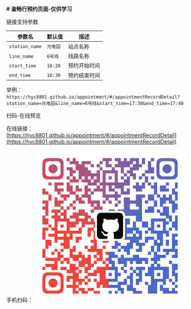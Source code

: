 **# 渝畅行预约页面-仅供学习**



链接支持参数

| 参数名         | 默认值   | 描述         |
| -------------- | -------- | ------------ |
| `station_name` | `光电园` | 站点名称     |
| `line_name`    | `6号线`  | 线路名称     |
| `start_time`   | `18:20`  | 预约开始时间 |
| `end_time`     | `18:30`  | 预约结束时间 |

举例：
`https://hyc8801.github.io/appointment/#/appointmentRecordDetail?station_name=光电园&line_name=6号线&start_time=17:30&end_time=17:40`



扫码-在线预览

在线链接：
[https://hyc8801.github.io/appointment/#/appointmentRecordDetail](https://hyc8801.github.io/appointment/#/appointmentRecordDetail)

手机扫码：
![qrcode](./static/img/qrcode.png)